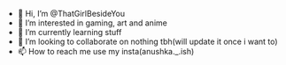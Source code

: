 - 👋 Hi, I’m @ThatGirlBesideYou
- 👀 I’m interested in gaming, art and anime
- 🌱 I’m currently learning stuff
- 💞️ I’m looking to collaborate on nothing tbh(will update it once i want to)
- 📫 How to reach me use my insta(anushka._.ish)
